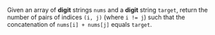 Given an array of **digit** strings `nums` and a **digit** string `target`, return the number of pairs of indices `(i, j)` (where `i != j`) such that the concatenation of `nums[i] + nums[j]` equals `target`.